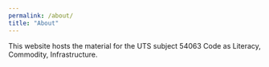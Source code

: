 ```yaml
---
permalink: /about/
title: "About"
---
```


This website hosts the material for the UTS subject 54063 Code as Literacy, Commodity, Infrastructure.
